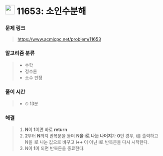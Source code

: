 # <img src="https://static.solved.ac/tier_small/7.svg" width=30> 11653: 소인수분해

### 문제 링크

> https://www.acmicpc.net/problem/11653

### 알고리즘 분류
>- 수학
>- 정수론
>- 소수 판정

### 풀이 시간

> - ⏱ 13분

### 해결

> 1. **N**이 **1**이면 바로 **return**
> 2. **2**부터 **N**까지 반복문을 돌며 **N을 i로 나눈 나머지**가 **0**인 경우, i를 출력하고 N을 i로 나눈 값으로 바꾸고 **i++** 이 아닌 **i**로 반복문을 다시 시작한다.
> 3. N이 **1**이 되면 반복문을 종료한다.